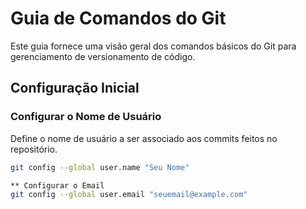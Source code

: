 # Guia de Comandos do Git

Este guia fornece uma visão geral dos comandos básicos do Git para gerenciamento de versionamento de código.

## Configuração Inicial

### Configurar o Nome de Usuário
Define o nome de usuário a ser associado aos commits feitos no repositório.
```bash
git config --global user.name "Seu Nome"

** Configurar o Email
git config --global user.email "seuemail@example.com"

